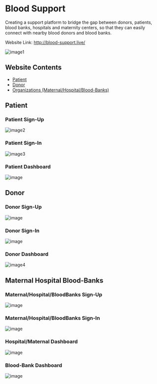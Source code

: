 # Blood Support

Creating a support platform to bridge the gap between donors, patients, blood banks, hospitals and maternity centers, so that they can easily connect with nearby blood donors and blood banks.

Website Link: http://blood-support.live/

![image1](https://user-images.githubusercontent.com/52650290/161105072-15ee13f7-3fb6-4a45-a382-cc2e5aa3cd8e.png)

## Website Contents
- [Patient](#Patient)
- [Donor](#Donor)
- [Organizations (Maternal/Hospital/Blood-Banks)](#Maternal-Hospital-Blood-Banks)


## Patient

### Patient Sign-Up
![image2](https://user-images.githubusercontent.com/52650290/161106929-7c1daab5-ad5e-4319-ac08-ac3150c17e80.png)

### Patient Sign-In
![image3](https://user-images.githubusercontent.com/52650290/161107783-c9f6e942-6b61-4f6b-b63f-428bf2f1fd75.png)

### Patient Dashboard
![image](https://user-images.githubusercontent.com/52650290/161108677-3d27093c-f5a0-446d-9f54-d99084ee2b68.png)


## Donor

### Donor Sign-Up
![image](https://user-images.githubusercontent.com/52650290/161108904-7df85d52-2948-4da2-a849-9f9b1ccaa075.png)

### Donor Sign-In
![image](https://user-images.githubusercontent.com/52650290/161108849-097db77d-a614-4e1e-b4dc-a8ddd132c484.png)

### Donor Dashboard
![image4](https://user-images.githubusercontent.com/52650290/161109119-ce48882b-8684-43b6-ab58-36f5cd5dba4f.png)


## Maternal Hospital Blood-Banks

### Maternal/Hospital/BloodBanks Sign-Up
![image](https://user-images.githubusercontent.com/52650290/161109658-2df4d1e7-01f2-4bb7-b5de-1269f89d6218.png)

### Maternal/Hospital/BloodBanks Sign-In
![image](https://user-images.githubusercontent.com/52650290/161109549-d8cdde10-87f0-4ee9-92f3-b92eb26d0eeb.png)

### Hospital/Maternal Dashboard
![image](https://user-images.githubusercontent.com/52650290/161110012-ad65d617-8862-4aa1-b882-f86c50b3e4e9.png)

### Blood-Bank Dashboard
![image](https://user-images.githubusercontent.com/52650290/161110151-17cd75db-3e83-47c4-9f5b-8d2779cba740.png)

